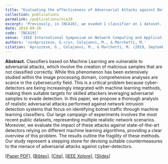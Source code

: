 ```yaml
---
title: "Evaluating the effectiveness of Adversarial Attacks against Botnet Detectors"
collection: publications
permalink: /publications/nca19
excerpt: 'Previously, in [NCA18], we evaded 1 classifier on 1 dataset. Now, we evade 12 classifiers on 4 datasets!'
date: 2019-09-26
code: '[NCA19]'
venue: 'IEEE International Symposium on Network Computing and Applications [BEST STUDENT PAPER AWARD]'
authors: '<u>Apruzzese, G.</u>, Colajanni, M., & Marchetti, M.'
citation: 'Apruzzese, G., Colajanni, M., & Marchetti, M. (2019, September). Evaluating the Effectiveness of Adversarial Attacks against Botnet Detectors. In <i>2019 IEEE 18th International Symposium on Network Computing and Applications (NCA)</i> [BEST STUDENT PAPER AWARD] (pp. 1-8). IEEE.'
---
```

<b>Abstract.</b> Classifiers based on Machine Learning are vulnerable to adversarial attacks, which involve the creation of malicious samples that are not classified correctly. While this phenomenon has been extensively studied within the image processing domain, comprehensive analyses are scarce in the cybersecurity field. This is a critical problem because cyber-detectors are being increasingly integrated with machine learning methods, making them suitable targets for skilled attackers leveraging adversarial samples to evade detection. In this paper, we propose a thorough analysis of realistic adversarial attacks performed against network intrusion detection systems that focus on identifying botnet traffic through machine learning classifiers. Our large campaign of experiments involves the most recent public datasets, representing multiple realistic network scenarios. Moreover, we evaluate the impact of these attacks against state-of-the-art detectors relying on different machine learning algorithms, providing a clear overview of this problem. The results outline the fragility of these methods. Our study represent a stepping stone for devising suitable countermeasures to the menace of adversarial attacks against cyber-detectors.

[[Paper PDF](https://gioapru.github.io/files/papers/nca19/nca19.pdf)], [[Bibtex](https://gioapru.github.io/files/papers/nca19/nca19.bib)], [[Cite](https://gioapru.github.io/files/papers/nca19/nca19_cite.html)], [[IEEE Xplore](https://ieeexplore.ieee.org/abstract/document/8935039)], [[Slides](https://gioapru.github.io/files/papers/nca19/nca19_slides.pdf)]